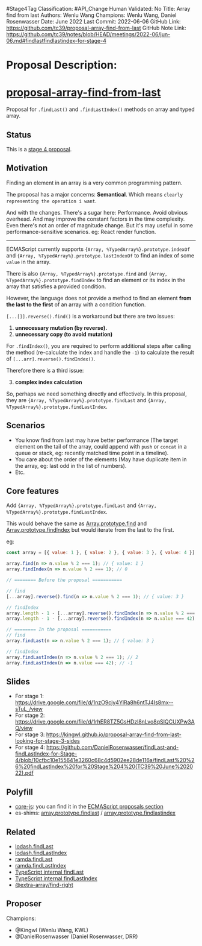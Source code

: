 #Stage4Tag
Classification: #API_Change
Human Validated: No
Title: Array find from last
Authors: Wenlu Wang
Champions: Wenlu Wang, Daniel Rosenwasser
Date: June 2022
Last Commit: 2022-06-06
GitHub Link: https://github.com/tc39/proposal-array-find-from-last
GitHub Note Link: https://github.com/tc39/notes/blob/HEAD/meetings/2022-06/jun-06.md#findlastfindlastindex-for-stage-4

# Proposal Description:
# [proposal-array-find-from-last](https://tc39.es/proposal-array-find-from-last/index.html)

Proposal for `.findLast()` and `.findLastIndex()` methods on array and typed array.

## Status

This is a [stage 4 proposal](https://github.com/tc39/proposals#stage-4).

## Motivation

Finding an element in an array is a very common programming pattern. 

The proposal has a major concerns: **Semantical**. Which means `clearly representing the operation i want`.

And with the changes. There's a sugar here: Performance. Avoid obvious overhead. And may improve the constant factors in the time complexity.
Even there's not an order of magnitude change. But it's may useful in some performance-sensitive scenarios. eg: React render function.

---

ECMAScript currently supports `{Array, %TypedArray%}.prototype.indexOf` and `{Array, %TypedArray%}.prototype.lastIndexOf` to find an index of some `value` in the array.

There is also `{Array, %TypedArray%}.prototype.find` and `{Array, %TypedArray%}.prototype.findIndex` to find an element or its index in the array that satisfies a provided condition. 

However, the language does not provide a method to find an element **from the last to the first** of an array with a condition function.

`[...[]].reverse().find()` is a workaround but there are two issues:

1. **unnecessary mutation (by reverse).**
2. **unnecessary copy (to avoid mutation)**

For `.findIndex()`, you are required to perform additional steps after calling the method (re-calculate the index and handle the `-1`) to calculate the result of `[...arr].reverse().findIndex()`.

Therefore there is a third issue:

3. **complex index calculation**

So, perhaps we need something directly and effectively. In this proposal, they are `{Array, %TypedArray%}.prototype.findLast` and `{Array, %TypedArray%}.prototype.findLastIndex`.

## Scenarios
- You know find from last may have better performance (The target element on the tail of the array, could append with `push` or `concat` in a queue or stack, eg: recently matched time point in a timeline).
- You care about the order of the elements (May have duplicate item in the array, eg: last odd in the list of numbers).
- Etc.

## Core features

Add `{Array, %TypedArray%}.prototype.findLast` and `{Array, %TypedArray%}.prototype.findLastIndex`. 

This would behave the same as [Array.prototype.find](https://www.ecma-international.org/ecma-262/11.0/index.html#sec-array.prototype.find) and [Array.prototype.findIndex](https://www.ecma-international.org/ecma-262/11.0/index.html#sec-array.prototype.findindex) but would iterate from the last to the first.

eg:

```javascript
const array = [{ value: 1 }, { value: 2 }, { value: 3 }, { value: 4 }];

array.find(n => n.value % 2 === 1); // { value: 1 }
array.findIndex(n => n.value % 2 === 1); // 0

// ======== Before the proposal =========== 

// find
[...array].reverse().find(n => n.value % 2 === 1); // { value: 3 }

// findIndex
array.length - 1 - [...array].reverse().findIndex(n => n.value % 2 === 1); // 2
array.length - 1 - [...array].reverse().findIndex(n => n.value === 42); // should be -1, but 4

// ======== In the proposal =========== 
// find
array.findLast(n => n.value % 2 === 1); // { value: 3 }

// findIndex
array.findLastIndex(n => n.value % 2 === 1); // 2
array.findLastIndex(n => n.value === 42); // -1

```

## Slides
 - For stage 1: https://drive.google.com/file/d/1nzO9cjy4YlRa8h6ntTJ4Is8mx--sTuL_/view
 - For stage 2: https://drive.google.com/file/d/1rhER8TZ5GsHDzl8nLvo8qSIQCUXPw3AQ/view
 - For stage 3: https://kingwl.github.io/proposal-array-find-from-last-looking-for-stage-3-sides
 - For stage 4: https://github.com/DanielRosenwasser/findLast-and-findLastIndex-for-Stage-4/blob/10cfbc10e155641e3260c68c4d5902ee28de116a/findLast%20%26%20findLastIndex%20for%20Stage%204%20(TC39%20June%202022).pdf

## Polyfill

 - [core-js](https://github.com/zloirock/core-js): you can find it in the [ECMAScript proposals section](https://github.com/zloirock/core-js#array-find-from-last)
 - es-shims: [array.prototype.findlast](https://www.npmjs.com/package/array.prototype.findlast) / [array.prototype.findlastindex](https://www.npmjs.com/package/array.prototype.findlastindex)

## Related

- [lodash.findLast](https://lodash.com/docs/4.17.15#findLast)
- [lodash.findLastIndex](https://lodash.com/docs/4.17.15#findLastIndex)
- [ramda.findLast](https://ramdajs.com/docs/#findLast)
- [ramda.findLastIndex](https://ramdajs.com/docs/#findLastIndex)
- [TypeScript internal findLast](https://github.com/microsoft/TypeScript/blob/master/src/compiler/core.ts#L226)
- [TypeScript internal findLastIndex](https://github.com/microsoft/TypeScript/blob/master/src/compiler/core.ts#L248)
- [@extra-array/find-right](https://www.npmjs.com/package/@extra-array/find-right)

## Proposer

Champions:
 - @Kingwl (Wenlu Wang, KWL)
 - @DanielRosenwasser (Daniel Rosenwasser, DRR)
